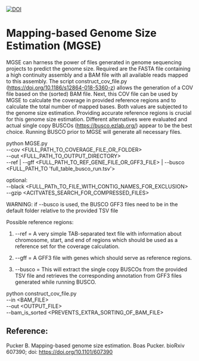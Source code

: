 [![DOI](https://zenodo.org/badge/DOI/10.5281/zenodo.2636733.svg)](https://doi.org/10.5281/zenodo.2636733)

# Mapping-based Genome Size Estimation (MGSE)

MGSE can harness the power of files generated in genome sequencing projects to predict the genome size. Required are the FASTA file containing a high continuity assembly and a BAM file with all available reads mapped to this assembly. The script construct_cov_file.py (https://doi.org/10.1186/s12864-018-5360-z) allows the generation of a COV file based on the (sorted) BAM file. Next, this COV file can be used by MGSE to calculate the coverage in provided reference regions and to calculate the total number of mapped bases. Both values are subjected to the genome size estimation. Providing accurate reference regions is crucial for this genome size estimation. Different alternatives were evaluated and actual single copy BUSCOs (https://busco.ezlab.org/) appear to be the best choice. Running BUSCO prior to MGSE will generate all necessary files.


python MGSE.py \
--cov <FULL_PATH_TO_COVERAGE_FILE_OR_FOLDER> \
--out <FULL_PATH_TO_OUTPUT_DIRECTORY> \
--ref | --gff <FULL_PATH_TO_REF_GENE_FILE_OR_GFF3_FILE> | --busco <FULL_PATH_TO 'full_table_busco_run.tsv'>
		
optional: \
--black <FULL_PATh_TO_FILE_WITH_CONTIG_NAMES_FOR_EXCLUSION> \
--gzip <ACITVATES_SEARCH_FOR_COMPRESSED_FILES>

				
WARNING: if --busco is used, the BUSCO GFF3 files need to be in the default folder relative to the provided TSV file


Possible reference regions:

1) --ref = A very simple TAB-separated text file with information about chromosome, start, and end of regions which should be used as a reference set for the coverage calculation.

2) --gff = A GFF3 file with genes which should serve as reference regions.

3) --busco = This will extract the single copy BUSCOs from the provided TSV file and retrieves the corresponding annotation from GFF3 files generated while running BUSCO.





python construct_cov_file.py \
--in <BAM_FILE> \
--out <OUTPUT_FILE> \
--bam_is_sorted <PREVENTS_EXTRA_SORTING_OF_BAM_FILE>







## Reference:

Pucker B. Mapping-based genome size estimation. Boas Pucker. bioRxiv 607390; doi: https://doi.org/10.1101/607390

